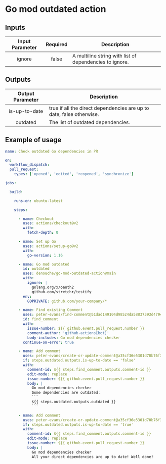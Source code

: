 # Go mod outdated action


## Inputs

| Input Parameter  | Required | Description |
|:----------------:|:--------:|-------------|
| ignore           | false    | A multiline string with list of dependencies to ignore. |


## Outputs

| Output Parameter  | Description |
|:----------------:|-------------|
| is-up-to-date       | true if all the direct dependencies are up to date, false otherwise. |
| outdated     | The list of outdated dependencies. |


## Example of usage


```yaml
name: Check outdated Go dependencies in PR

on:
  workflow_dispatch:
  pull_request:
    types: ['opened', 'edited', 'reopened', 'synchronize']

jobs:

  build:

    runs-on: ubuntu-latest

    steps:

      - name: Checkout
        uses: actions/checkout@v2
        with:
          fetch-depth: 0

      - name: Set up Go
        uses: actions/setup-go@v2
        with:
          go-version: 1.16

      - name: Go mod outdated
        id: outdated
        uses: denouche/go-mod-outdated-action@main
        with:
          ignore: |
            golang.org/x/oauth2
            github.com/stretchr/testify
        env:
          GOPRIVATE: github.com/your-company/*

      - name: Find existing Comment
        uses: peter-evans/find-comment@51dad149104d98524da58837393d47942ae0f86f
        id: find_comment
        with:
          issue-number: ${{ github.event.pull_request.number }}
          comment-author: 'github-actions[bot]'
          body-includes: Go mod dependencies checker
        continue-on-error: true

      - name: Add comment
        uses: peter-evans/create-or-update-comment@a35cf36e5301d70b76f316e867e7788a55a31dae
        if: steps.outdated.outputs.is-up-to-date == 'false'
        with:
          comment-id: ${{ steps.find_comment.outputs.comment-id }}
          edit-mode: replace
          issue-number: ${{ github.event.pull_request.number }}
          body: |
            Go mod dependencies checker
            Some dependencies are outdated:
            ```
            ${{ steps.outdated.outputs.outdated }}
            ```

      - name: Add comment
        uses: peter-evans/create-or-update-comment@a35cf36e5301d70b76f316e867e7788a55a31dae
        if: steps.outdated.outputs.is-up-to-date == 'true'
        with:
          comment-id: ${{ steps.find_comment.outputs.comment-id }}
          edit-mode: replace
          issue-number: ${{ github.event.pull_request.number }}
          body: |
            Go mod dependencies checker
            All your direct dependencies are up to date! Well done!

```

